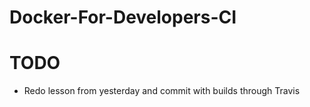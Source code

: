# Docker-For-Developers-CI

# TODO 
- Redo lesson from yesterday and commit with builds through Travis
